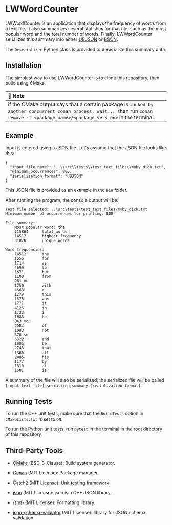 # LWWordCounter

LWWordCounter is an application that displays the frequency of words from a text file. It also
summarizes several statistics for that file, such as the most popular word and the total number of
words. Finally, LWWordCounter serializes this summary into either [UBJSON](https://ubjson.org/) or
[BSON](https://bsonspec.org/).

The `Deserializer` Python class is provided to deserialize this summary data.

## Installation

The simplest way to use LWWordCounter is to clone this repository, then build using CMake.


| :memo: Note                                                                                                                                                                            |
|:---------------------------------------------------------------------------------------------------------------------------------------------------------------------------------------|
| if the CMake output says that a certain package is `locked by another concurrent conan process, wait...`, then run `conan remove -f <package_name>/<package_version>` in the terminal. |


## Example

Input is entered using a JSON file. Let's assume that the JSON file looks like this:

```
{
  "input_file_name": "..\\src\\tests\\test_text_files\\moby_dick.txt",
  "minimum_occurrences": 800,
  "serialization_format": "UBJSON"
}
```

This JSON file is provided as an example in the `bin` folder.

After running the program, the console output will be:

```
Text file selected: ..\src\tests\test_text_files\moby_dick.txt
Minimum number of occurrences for printing: 800

File summary:
    Most popular word: the
    215864      total_words
    14512       highest_frequency
    31820       unique_words

Word frequencies:
    14512       the
    1555        for
    1714        as
    4599        to
    1671        but
    1100        from
    961 on
    1750        with
    4663        a
    1279        this
    1578        was
    1777        it
    4126        in
    1723        i
    1683        he
    843 you
    6683        of
    1093        not
    878 so
    6322        and
    1005        be
    2748        that
    1360        all
    2485        his
    1177        by
    1310        at
    1601        is
```

A summary of the file will also be serialized; the serialized file will be called
`[input text file]_serialized_summary.[serialization format]`.


## Running Tests

To run the C++ unit tests, make sure that the `BuildTests` option in `CMakeLists.txt` is set to
`ON`.

To run the Python unit tests, run `pytest` in the terminal in the root directory of this repository.


## Third-Party Tools
- [CMake](https://cmake.org/) (BSD-3-Clause): Build system generator.

- [Conan](https://conan.io/) (MIT License): Package manager.

- [Catch2](https://github.com/catchorg/Catch2/tree/v2.x) (MIT License): Unit testing framework.

- [json](https://github.com/nlohmann/json) (MIT License): json is a C++ JSON library.

- [{fmt}](https://github.com/fmtlib/fmt) (MIT License): Formatting library.

- [json-schema-validator](https://github.com/pboettch/json-schema-validator) (MIT License): library for JSON schema validation.
